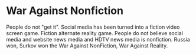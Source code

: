 # War Against Nonfiction

People do not "get it". Social media has been turned into a fiction video screen game. Fiction alternate reality game. People do not believe social media and website news media and HDTV news media is nonfiction. Russia won, Surkov won the War Against NonFiction, War Against Reality.
